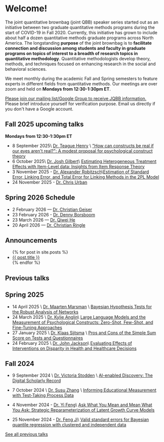 # Welcome!

<p>The joint quantitative brownbag (joint QBB) speaker series
started out as an initiative between two graduate quantitative methods programs
during the start of COVID-19 in Fall 2020. Currently, this initiative has grown
to include about half a dozen quantitative methods graduate programs across
North America. The longstanding <b>purpose</b> of the joint brownbag is to <b>facilitate
connection and discussion among students and faculty in graduate programs on
topics of interest to a breadth of research topics in quantitative methodology</b>.
Quantitative methodologists develop theory, methods, and techniques focused on
enhancing research in the social and behavioral sciences.</p>

<p>We meet monthly during the academic Fall and Spring
semesters to feature experts in different fields from quantitative methods. Our
meetings are over zoom and held on <b>Mondays from 12:30-1:30pm ET</b>.</p>

<p><a href="https://groups.google.com/g/jqbb">Please join our mailing list/Google Group to receive JQBB information.</a> Please brief introduce yourself for verification purpose. Email us directly if you don't have a Google account.</p>


## Fall 2025 upcoming talks

<b>Mondays from 12:30-1:30pm ET</b>

- 8 September 2025\\
[Dr. Teague Henry](https://datascience.virginia.edu/people/teague-henry) \\
["How can constructs be real if our eyes aren't real?": A modest proposal for psychological construct theory](pages/henry.html)
- 6 October 2025\\
[Dr. Josh Gilbert](https://datascience.meei.harvard.edu/teams/josh-gilbert/)\\
[Estimating Heterogeneous Treatment Effects with Item-Level data: Insights from Item Response Theory](pages/gilbert.html)
- 3 November 2025 - [Dr. Alexander Robitzsch](https://www.leibniz-ipn.de/en/the-ipn/about-us/staff/alexander-robitzsch)\\[Estimation of Standard Error, Linking Error, and Total Error for Linking Methods in the 2PL Model](pages/robitzsch.html)
- 24 November 2025 - [Dr. Chris Urban](https://web.uri.edu/psychology/meet/christopher-urban/)

## Spring 2026 Schedule

- 2 February 2026 — [Dr. Christian Geiser](https://christiangeiser.com/)
- 23 February 2026 - [Dr. Denny Borsboom](https://dennyborsboom.com/)
- 23 March 2026 — [Dr. Qiwei He](https://gufaculty360.georgetown.edu/s/contact/0031Q00002UXuaSQAT/qiwei-he)
- 20 April 2026 — [Dr. Christian Ringle](https://www.tuhh.de/mds/team/prof-dr-c-m-ringle)

## Announcements

<ul>
  {% for post in site.posts %}
    <li>
      <a href="{{ post.url }}">{{ post.title }}</a>
    </li>
  {% endfor %}
</ul>



## Previous talks
## Spring 2025

- 14 April 2025 \\
[Dr. Maarten Marsman](https://maartenmarsman.com/) \\
[Bayesian Hypothesis Tests for the Robust Analysis of Networks](pages/marsman.html)
- 24 March 2025 \\
[Dr. Kylie Anglin](https://education.uconn.edu/person/kylie-anglin/)\\
[Large Language Models and the Measurement of Psychological Constructs: Zero-Shot, Few-Shot, and Fine-Tuning Approaches](pages/anglin.html)
- 27 January 2025 \\
[Dr. Klaas Sijtsma](https://www.tilburguniversity.edu/about/history-and-academic-heritage/klaas-sijtsma) \\
[Pros and Cons of the Simple Sum Score on Tests and Questionnaires](pages/sijtsma.html)
- 24 February 2025 \\
[Dr. John Jackson](https://publichealth.jhu.edu/faculty/3410/john-w-jackson)\\
[Evaluating Effects of Interventions on Disparity in Health and Healthcare Decisions](pages/jackson.html)

## Fall 2024 
- 9 September 2024 \\
[Dr. Victoria Stodden](https://www.stodden.net/) \\
[AI-enabled Discovery: The Digital Scholarly Record](pages/stodden.html)

- 7 October 2024 \\
[Dr. Susu Zhang](https://psychology.illinois.edu/directory/profile/szhan105) \\
[Informing Educational Measurement with Test-Taking Process Data](pages/szhang.html)

- 4 November 2024 - [Dr. Yi Feng](https://psych.ucla.edu/faculty-page/yifeng/)\\
[Ask What You Mean and Mean What You Ask: Strategic Reparameterization of Latent Growth Curve Models](pages/yifeng.html)

- 25 November 2024 - [Dr. Feng Ji](https://discover.research.utoronto.ca/49686-feng-ji)\\
[Valid standard errors for Bayesian quantile regression with clustered and independent data](pages/fji.html)



[See all previous talks](/pages/all.html)

